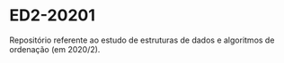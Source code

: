 # ED2-20201
Repositório referente ao estudo de estruturas de dados e algoritmos de ordenação (em 2020/2).
